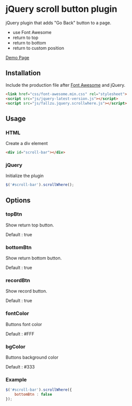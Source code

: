 jQuery scroll button plugin
===========================

jQuery plugin that adds "Go Back" button to a page.

* use Font Awesome
* return to top
* return to bottom
* return to custom position

[Demo Page](http://johnson4932.github.io/FallZu-jQuery-scrollWhere/)

## Installation

Include the production file after [Font Awesome](http://fortawesome.github.io/Font-Awesome/) and jQuery.

```html
<link href="css/font-awesome.min.css" rel="stylesheet">
<script src="js/jquery-latest-version.js"></script>
<script src="js/fallzu.jquery.scrollwhere.js"></script>
```

## Usage

### HTML

Create a div element

```html
<div id="scroll-bar"></div>
```

### jQuery

Initialize the plugin

```javascript
$('#scroll-bar').scrollWhere();
```

## Options

### topBtn

Show return top button.

Default : true

### bottomBtn

Show return bottom button.

Default : true

### recordBtn

Show record button.

Default : true

### fontColor

Buttons font color

Default : #FFF

### bgColor

Buttons background color

Default : #333

### Example
```javascript
$('#scroll-bar').scrollWhere({
    bottomBtn : false
});
```
